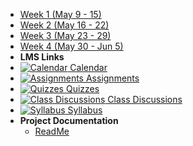 - [Week 1 (May 9 - 15)](module-1)
- [Week 2 (May 16 - 22)](module-2)
- [Week 3 (May 23 - 29)](module-3)
- [Week 4 (May 30 - Jun 5)](module-4)
- **LMS Links**
- [![Calendar](https://icongr.am/fontawesome/calendar.svg?size=16&color=808080) Calendar](https://canvas.sfu.ca/courses/44038/calendar)
- [![Assignments](https://icongr.am/fontawesome/pencil.svg?size=16&color=808080) Assignments](https://canvas.sfu.ca/courses/44038/assignments )
- [![Quizzes](https://icongr.am/fontawesome/check-circle.svg?size=16&color=808080) Quizzes](https://canvas.sfu.ca/courses/44038/quizzes)
- [![Class Discussions](https://icongr.am/fontawesome/comments-o.svg?size=16&color=808080) Class Discussions](https://canvas.sfu.ca/courses/44038/discussion_topics)
- [![Syllabus](https://icongr.am/fontawesome/list.svg?size=16&color=808080) Syllabus](https://canvas.sfu.ca/courses/44038/assignments/syllabus)
- **Project Documentation**
  - [ReadMe](https://github.com/hibbitts-design/docsify-open-course-starter-kit/blob/master/README.md)
